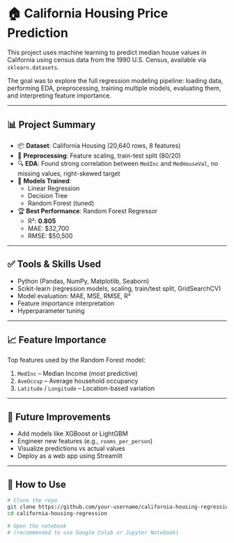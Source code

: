# 🏠 California Housing Price Prediction

This project uses machine learning to predict median house values in California using census data from the 1990 U.S. Census, available via `sklearn.datasets`.

The goal was to explore the full regression modeling pipeline: loading data, performing EDA, preprocessing, training multiple models, evaluating them, and interpreting feature importance.

---

## 📊 Project Summary

- 📦 **Dataset**: California Housing (20,640 rows, 8 features)
- 🧹 **Preprocessing**: Feature scaling, train-test split (80/20)
- 🔍 **EDA**: Found strong correlation between `MedInc` and `MedHouseVal`, no missing values, right-skewed target
- 🤖 **Models Trained**:
  - Linear Regression
  - Decision Tree
  - Random Forest (tuned)
- 🏆 **Best Performance**: Random Forest Regressor
  - R²: **0.805**
  - MAE: $32,700
  - RMSE: $50,500

---

## ✅ Tools & Skills Used

- Python (Pandas, NumPy, Matplotlib, Seaborn)
- Scikit-learn (regression models, scaling, train/test split, GridSearchCV)
- Model evaluation: MAE, MSE, RMSE, R²
- Feature importance interpretation
- Hyperparameter tuning

---

## 📈 Feature Importance

Top features used by the Random Forest model:

1. `MedInc` – Median Income (most predictive)
2. `AveOccup` – Average household occupancy
3. `Latitude` / `Longitude` – Location-based variation

---

## 🚀 Future Improvements

- Add models like XGBoost or LightGBM
- Engineer new features (e.g., `rooms_per_person`)
- Visualize predictions vs actual values
- Deploy as a web app using Streamlit

---

## 📁 How to Use

```bash
# Clone the repo
git clone https://github.com/your-username/california-housing-regression.git
cd california-housing-regression

# Open the notebook
# (recommended to use Google Colab or Jupyter Notebook)

